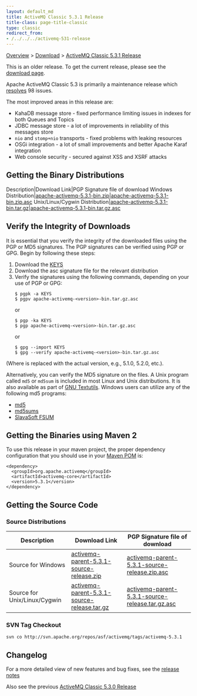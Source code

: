 ```yaml
---
layout: default_md
title: ActiveMQ Classic 5.3.1 Release 
title-class: page-title-classic
type: classic
redirect_from:
- /../../../activemq-531-release
---
```


[Overview](overview) > [Download](download) > [ActiveMQ Classic 5.3.1 Release](classic-05-03-01)

<div class="alert alert-warning">
  This is an older release. To get the current release, please see the <a href="{{site.baseurl}}/components/classic/download" class="alert-link">download page</a>.
</div>

Apache ActiveMQ Classic 5.3 is primarily a maintenance release which [resolves](https://issues.apache.org/activemq/secure/ReleaseNote.jspa?projectId=10520&styleName=Html&version=12183) 98 issues.

The most improved areas in this release are:

*   KahaDB message store - fixed performance limiting issues in indexes for both Queues and Topics
*   JDBC message store - a lot of improvements in reliability of this messages store
*   `nio` and `stomp+nio` transports - fixed problems with leaking resources
*   OSGi integration - a lot of small improvements and better Apache Karaf integration
*   Web console security - secured against XSS and XSRF attacks

Getting the Binary Distributions
--------------------------------

Description|Download Link|PGP Signature file of download
Windows Distribution|[apache-activemq-5.3.1-bin.zip](http://archive.apache.org/dist/activemq/apache-activemq/5.3.1/apache-activemq-5.3.1-bin.zip)|[apache-activemq-5.3.1-bin.zip.asc](http://archive.apache.org/dist/activemq/apache-activemq/5.3.1/apache-activemq-5.3.1-bin.zip.asc)
Unix/Linux/Cygwin Distribution|[apache-activemq-5.3.1-bin.tar.gz](http://archive.apache.org/dist/activemq/apache-activemq/5.3.1/apache-activemq-5.3.1-bin.tar.gz)|[apache-activemq-5.3.1-bin.tar.gz.asc](http://archive.apache.org/dist/activemq/apache-activemq/5.3.1/apache-activemq-5.3.1-bin.tar.gz.asc)

Verify the Integrity of Downloads
---------------------------------

It is essential that you verify the integrity of the downloaded files using the PGP or MD5 signatures. The PGP signatures can be verified using PGP or GPG. Begin by following these steps:

1.  Download the [KEYS](http://www.apache.org/dist/activemq/KEYS)
2.  Download the asc signature file for the relevant distribution
3.  Verify the signatures using the following commands, depending on your use of PGP or GPG:
    ```
    $ pgpk -a KEYS
    $ pgpv apache-activemq-<version>-bin.tar.gz.asc
    ```
    or
    ```
    $ pgp -ka KEYS
    $ pgp apache-activemq-<version>-bin.tar.gz.asc
    ```
    or
    ```
    $ gpg --import KEYS
    $ gpg --verify apache-activemq-<version>-bin.tar.gz.asc
    ```

(Where <version> is replaced with the actual version, e.g., 5.1.0, 5.2.0, etc.).

Alternatively, you can verify the MD5 signature on the files. A Unix program called `md5` or `md5sum` is included in most Linux and Unix distributions. It is also available as part of [GNU Textutils](http://www.gnu.org/software/textutils/textutils.html). Windows users can utilize any of the following md5 programs:

*   [md5](http://www.fourmilab.ch/md5/)
*   [md5sums](http://www.pc-tools.net/win32/md5sums/)
*   [SlavaSoft FSUM](http://www.slavasoft.com/fsum/)

Getting the Binaries using Maven 2
----------------------------------

To use this release in your maven project, the proper dependency configuration that you should use in your [Maven POM](http://maven.apache.org/guides/introduction/introduction-to-the-pom.html) is:
```
<dependency>
  <groupId>org.apache.activemq</groupId>
  <artifactId>activemq-core</artifactId>
  <version>5.3.1</version>
</dependency>
```

Getting the Source Code
-----------------------

### Source Distributions

Description|Download Link|PGP Signature file of download
---|---|---
Source for Windows|[activemq-parent-5.3.1-source-release.zip](http://archive.apache.org/dist/activemq/apache-activemq/5.3.1/activemq-parent-5.3.1-source-release.zip)|[activemq-parent-5.3.1-source-release.zip.asc](http://archive.apache.org/dist/activemq/apache-activemq/5.3.1/activemq-parent-5.3.1-source-release.zip.asc)
Source for Unix/Linux/Cygwin|[activemq-parent-5.3.1-source-release.tar.gz](http://archive.apache.org/dist/activemq/apache-activemq/5.3.1/activemq-parent-5.3.1-source-release.tar.gz)|[activemq-parent-5.3.1-source-release.tar.gz.asc](http://archive.apache.org/dist/activemq/apache-activemq/5.3.1/activemq-parent-5.3.1-source-release.tar.gz.asc)

### SVN Tag Checkout

```
svn co http://svn.apache.org/repos/asf/activemq/tags/activemq-5.3.1
```

Changelog
---------

For a more detailed view of new features and bug fixes, see the [release notes](https://issues.apache.org/activemq/secure/ReleaseNote.jspa?projectId=10520&styleName=Html&version=12183)

Also see the previous [ActiveMQ Classic 5.3.0 Release](classic-05-03-00)

